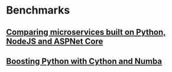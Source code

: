 
# Benchmarks

## [Comparing microservices built on Python, NodeJS and ASPNet Core](https://medium.com/comparing-microservices-built-on-python-nodejs-and/comparing-microservices-built-on-python-nodejs-and-aspnet-core-2413352ef7f3)

## [Boosting Python with Cython and Numba](https://medium.com/comparing-microservices-built-on-python-nodejs-and/boosting-python-with-cython-and-numba-31d81e938abd)



